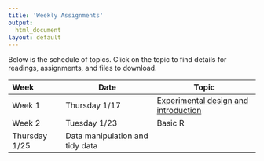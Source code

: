```yaml
---
title: 'Weekly Assignments'
output:
  html_document
layout: default
---
```


Below is the schedule of topics. Click on the topic to find details for readings, assignments, and files to download. 

Week | Date | Topic
:----- | ------ | ------
Week 1 | Thursday 1/17 | [Experimental design and introduction](lessons/introduction/introduction-lesson)
Week 2 | Tuesday 1/23 | Basic R
 | Thursday 1/25 | Data manipulation and tidy data
